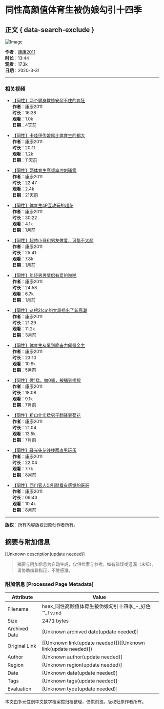 # 同性高颜值体育生被伪娘勾引十四季

## 正文 { data-search-exclude }


![Image](https://img.ml0987.com/thumb/363344.webp)

**作者**：[康康2011](user.htm?author=%E5%BA%B7%E5%BA%B72011)  
**时长**：13:44  
**观看**：17.3k  
**日期**：2020-3-31  

---

### 相关视频

- [【同性】两个健身教练安耐不住的疯狂](video-1045182.htm)  
  **作者**：康康2011  
  **时长**：16:38  
  **观看**：1.0k  
  **日期**：4天前  

- [【同性】卡哇伊伪娘屌比体育生的都大](video-1043140.htm)  
  **作者**：康康2011  
  **时长**：20:11  
  **观看**：1.2k  
  **日期**：11天前  

- [【同性】两体育生高频率冲刺骚零](video-1039931.htm)  
  **作者**：康康2011  
  **时长**：22:47  
  **观看**：2.4k  
  **日期**：21天前  

- [【同性】体育生4P互攻玩的超花](video-1034347.htm)  
  **作者**：康康2011  
  **时长**：30:22  
  **观看**：4.1k  
  **日期**：1月前  

- [【同性】超帅小哥和男友做爱，可惜不太耐](video-1028553.htm)  
  **作者**：康康2011  
  **时长**：25:41  
  **观看**：7.8k  
  **日期**：1月前  

- [【同性】年轻男男情侣有爱的啪啪](video-1028350.htm)  
  **作者**：康康2011  
  **时长**：24:58  
  **观看**：6.7k  
  **日期**：1月前  

- [【同性】这根21cm的大屌插出了新高潮](video-1017760.htm)  
  **作者**：康康2011  
  **时长**：21:29  
  **观看**：11.2k  
  **日期**：3月前  

- [【同性】体育生从早到晚奋力伺候金主](video-993690.htm)  
  **作者**：康康2011  
  **时长**：23:10  
  **观看**：10.9k  
  **日期**：5月前  

- [【同性】做1猛，做0骚，被插到喷尿](video-978179.htm)  
  **作者**：康康2011  
  **时长**：18:08  
  **观看**：9.1k  
  **日期**：7月前  

- [【同性】粗口壮实猛男干翻骚零菊花](video-973599.htm)  
  **作者**：康康2011  
  **时长**：21:04  
  **观看**：13.5k  
  **日期**：7月前  

- [【同性】骚光头花钱找两直男玩乐](video-968327.htm)  
  **作者**：康康2011  
  **时长**：22:04  
  **观看**：7.7k  
  **日期**：8月前  

- [【同性】西门官人勾引耐看有感觉的哥哥](video-965873.htm)  
  **作者**：康康2011  
  **时长**：09:43  
  **观看**：10.4k  
  **日期**：8月前  

--- 

**版权**：所有内容版权归原创作者所有。
<!-- tcd_original_link https://hsex.men/video-363344.htm -->


## 摘要与附加信息

<!-- tcd_abstract -->
[Unknown description(update needed)]
<!-- tcd_abstract_end -->

> 摘要与附加信息为自动生成，仅供检索与参考。如有错误或遗漏（未知），请协助编辑指正，不胜感激。

### 附加信息 [Processed Page Metadata]

| Attribute       | Value                                  |
|-----------------|----------------------------------------|
| Filename        | hsex_同性高颜值体育生被伪娘勾引十四季_-_好色™_Tv.md                             |
| Size            | 2471 bytes                           |
| Archived Date   | [Unknown archived date(update needed)]                             |
| Original Link   | [[Unknown link(update needed)]]([Unknown link(update needed)])                       |
| Author          | [Unknown author(update needed)]                               |
| Region          | [Unknown region(update needed)]                               |
| Date            | [Unknown date(update needed)]                                 |
| Tags            | [Unknown tags(update needed)]                                 |
| Evaluation            | [Unknown type(update needed)]                                 |
<!-- tcd_table_end -->

本文由多元性别中文数字档案馆归档整理，仅供浏览。版权归原作者所有。
